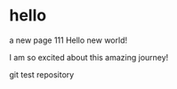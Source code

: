 # hello

a new page
111
Hello new world!

I am so excited about this amazing journey!

git test repository
